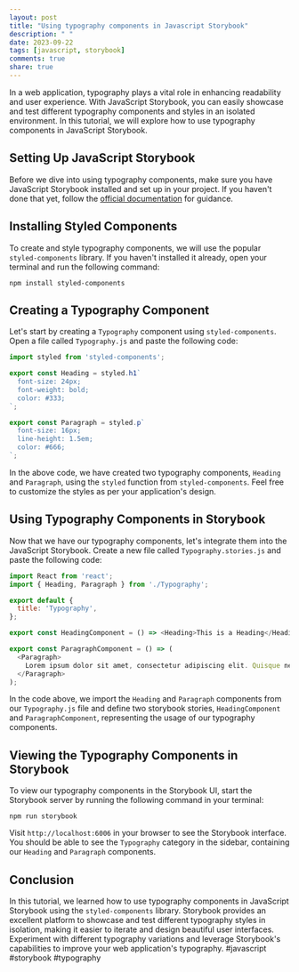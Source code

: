 ```yaml
---
layout: post
title: "Using typography components in Javascript Storybook"
description: " "
date: 2023-09-22
tags: [javascript, storybook]
comments: true
share: true
---
```


In a web application, typography plays a vital role in enhancing readability and user experience. With JavaScript Storybook, you can easily showcase and test different typography components and styles in an isolated environment. In this tutorial, we will explore how to use typography components in JavaScript Storybook.

## Setting Up JavaScript Storybook

Before we dive into using typography components, make sure you have JavaScript Storybook installed and set up in your project. If you haven't done that yet, follow the [official documentation](https://storybook.js.org/docs/react/get-started/install) for guidance.

## Installing Styled Components

To create and style typography components, we will use the popular `styled-components` library. If you haven't installed it already, open your terminal and run the following command:

```shell
npm install styled-components
```

## Creating a Typography Component

Let's start by creating a `Typography` component using `styled-components`. Open a file called `Typography.js` and paste the following code:

```javascript
import styled from 'styled-components';

export const Heading = styled.h1`
  font-size: 24px;
  font-weight: bold;
  color: #333;
`;

export const Paragraph = styled.p`
  font-size: 16px;
  line-height: 1.5em;
  color: #666;
`;
```

In the above code, we have created two typography components, `Heading` and `Paragraph`, using the `styled` function from `styled-components`. Feel free to customize the styles as per your application's design.

## Using Typography Components in Storybook

Now that we have our typography components, let's integrate them into the JavaScript Storybook. Create a new file called `Typography.stories.js` and paste the following code:

```javascript
import React from 'react';
import { Heading, Paragraph } from './Typography';

export default {
  title: 'Typography',
};

export const HeadingComponent = () => <Heading>This is a Heading</Heading>;

export const ParagraphComponent = () => (
  <Paragraph>
    Lorem ipsum dolor sit amet, consectetur adipiscing elit. Quisque nec malesuada enim.
  </Paragraph>
);
```

In the code above, we import the `Heading` and `Paragraph` components from our `Typography.js` file and define two storybook stories, `HeadingComponent` and `ParagraphComponent`, representing the usage of our typography components.

## Viewing the Typography Components in Storybook

To view our typography components in the Storybook UI, start the Storybook server by running the following command in your terminal:

```shell
npm run storybook
```

Visit `http://localhost:6006` in your browser to see the Storybook interface. You should be able to see the `Typography` category in the sidebar, containing our `Heading` and `Paragraph` components.

## Conclusion

In this tutorial, we learned how to use typography components in JavaScript Storybook using the `styled-components` library. Storybook provides an excellent platform to showcase and test different typography styles in isolation, making it easier to iterate and design beautiful user interfaces. Experiment with different typography variations and leverage Storybook's capabilities to improve your web application's typography. #javascript #storybook #typography